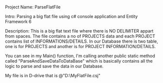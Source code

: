 Project Name: ParseFlatFile

Intro: Parsing a big flat file using c# console application and Entity Framework 6

Description:
  This is a big flat text file where there is NO DELIMITER appart from spaces. The file contains a no of PROJECTS data and each PROJECT contains list of INFORMATIONS/DETAILS.
  In our Database there is two table, one is for PROJECTS and another is for PROJECT INFORMATION/DETAILS.
  
  You can see in my Main() function, I'm calling another public static method called "ParseAndSaveDataToDataBase" which is basically contains all the logic to parse and save the data in our Database.
  
  My file is in D-drive that is @"D:\MyFlatFile.csj"
